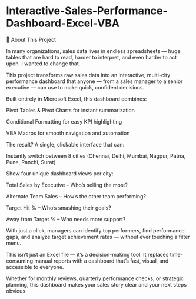 # Interactive-Sales-Performance-Dashboard-Excel-VBA
📖 About This Project

In many organizations, sales data lives in endless spreadsheets — huge tables that are hard to read, harder to interpret, and even harder to act upon. I wanted to change that.

This project transforms raw sales data into an interactive, multi-city performance dashboard that anyone — from a sales manager to a senior executive — can use to make quick, confident decisions.

Built entirely in Microsoft Excel, this dashboard combines:

Pivot Tables & Pivot Charts for instant summarization

Conditional Formatting for easy KPI highlighting

VBA Macros for smooth navigation and automation

The result? A single, clickable interface that can:

Instantly switch between 8 cities (Chennai, Delhi, Mumbai, Nagpur, Patna, Pune, Ranchi, Surat)

Show four unique dashboard views per city:

Total Sales by Executive – Who’s selling the most?

Alternate Team Sales – How’s the other team performing?

Target Hit % – Who’s smashing their goals?

Away from Target % – Who needs more support?

With just a click, managers can identify top performers, find performance gaps, and analyze target achievement rates — without ever touching a filter menu.

This isn’t just an Excel file — it’s a decision-making tool. It replaces time-consuming manual reports with a dashboard that’s fast, visual, and accessible to everyone.

Whether for monthly reviews, quarterly performance checks, or strategic planning, this dashboard makes your sales story clear and your next steps obvious.
